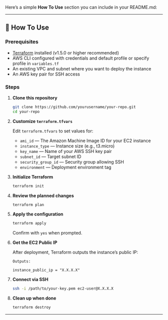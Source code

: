 
Here’s a simple **How To Use** section you can include in your README.md:

---

## 🚀 How To Use

### Prerequisites

* [Terraform](https://www.terraform.io/downloads.html) installed (v1.5.0 or higher recommended)
* AWS CLI configured with credentials and default profile or specify profile in `variables.tf`
* An existing VPC and subnet where you want to deploy the instance
* An AWS key pair for SSH access

### Steps

1. **Clone this repository**

   ```bash
   git clone https://github.com/yourusername/your-repo.git
   cd your-repo
   ```

2. **Customize `terraform.tfvars`**

   Edit `terraform.tfvars` to set values for:

   * `ami_id` — The Amazon Machine Image ID for your EC2 instance
   * `instance_type` — Instance size (e.g., t3.micro)
   * `key_name` — Name of your AWS SSH key pair
   * `subnet_id` — Target subnet ID
   * `security_group_id` — Security group allowing SSH
   * `environment` — Deployment environment tag

3. **Initialize Terraform**

   ```bash
   terraform init
   ```

4. **Review the planned changes**

   ```bash
   terraform plan
   ```

5. **Apply the configuration**

   ```bash
   terraform apply
   ```

   Confirm with `yes` when prompted.

6. **Get the EC2 Public IP**

   After deployment, Terraform outputs the instance’s public IP:

   ```
   Outputs:

   instance_public_ip = "X.X.X.X"
   ```

7. **Connect via SSH**

   ```bash
   ssh -i /path/to/your-key.pem ec2-user@X.X.X.X
   ```

8. **Clean up when done**

   ```bash
   terraform destroy
   ```

---

